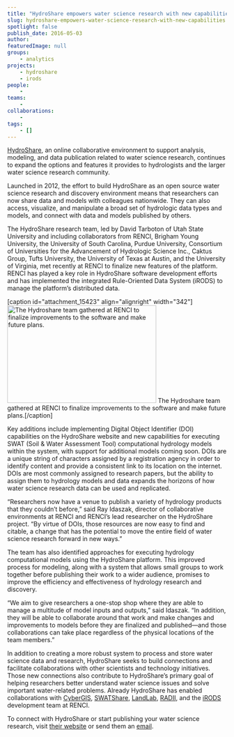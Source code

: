 ```yaml
---
title: "HydroShare empowers water science research with new capabilities"
slug: hydroshare-empowers-water-science-research-with-new-capabilities
spotlight: false
publish_date: 2016-05-03
author: 
featuredImage: null
groups:
    - analytics
projects:
    - hydroshare
    - irods 
people:
    - 
teams: 
    - 
collaborations:
    - 
tags:
    - []
---
```

<a href="https://www.hydroshare.org/" target="_blank">HydroShare</a>, an online collaborative environment to support analysis, modeling, and data publication related to water science research, continues to expand the options and features it provides to hydrologists and the larger water science research community.

Launched in 2012, the effort to build HydroShare as an open source water science research and discovery environment means that researchers can now share data and models with colleagues nationwide. They can also access, visualize, and manipulate a broad set of hydrologic data types and models, and connect with data and models published by others.

<!--more-->

The HydroShare research team, led by David Tarboton of Utah State University and including collaborators from RENCI, Brigham Young University, the University of South Carolina, Purdue University, Consortium of Universities for the Advancement of Hydrologic Science Inc., Caktus Group, Tufts University, the University of Texas at Austin, and the University of Virginia, met recently at RENCI to finalize new features of the platform. RENCI has played a key role in HydroShare software development efforts and has implemented the integrated Rule-Oriented Data System (iRODS) to manage the platform’s distributed data.

[caption id="attachment_15423" align="alignright" width="342"]<a href="http://renci.org/wp-content/uploads/2016/05/group_large.jpg"><img class=" wp-image-15423" src="http://renci.org/wp-content/uploads/2016/05/group_large-1024x670.jpg" alt="The Hydroshare team gathered at RENCI to finalize improvements to the software and make future plans." width="342" height="224" /></a> The Hydroshare team gathered at RENCI to finalize improvements to the software and make future plans.[/caption]

Key additions include implementing Digital Object Identifier (DOI) capabilities on the HydroShare website and new capabilities for executing SWAT (Soil &amp; Water Assessment Tool) computational hydrology models within the system, with support for additional models coming soon. DOIs are a unique string of characters assigned by a registration agency in order to identify content and provide a consistent link to its location on the internet. DOIs are most commonly assigned to research papers, but the ability to assign them to hydrology models and data expands the horizons of how water science research data can be used and replicated.

“Researchers now have a venue to publish a variety of hydrology products that they couldn’t before,” said Ray Idaszak, director of collaborative environments at RENCI and RENCI’s lead researcher on the HydroShare project. “By virtue of DOIs, those resources are now easy to find and citable, a change that has the potential to move the entire field of water science research forward in new ways.”

The team has also identified approaches for executing hydrology computational models using the HydroShare platform. This improved process for modeling, along with a system that allows small groups to work together before publishing their work to a wider audience, promises to improve the efficiency and effectiveness of hydrology research and discovery.

“We aim to give researchers a one-stop shop where they are able to manage a multitude of model inputs and outputs,” said Idaszak. “In addition, they will be able to collaborate around that work and make changes and improvements to models before they are finalized and published—and those collaborations can take place regardless of the physical locations of the team members.”

In addition to creating a more robust system to process and store water science data and research, HydroShare seeks to build connections and facilitate collaborations with other scientists and technology initiatives. Those new connections also contribute to HydroShare’s primary goal of helping researchers better understand water science issues and solve important water-related problems. Already HydroShare has enabled collaborations with <a href="http://cybergis.cigi.uiuc.edu/cyberGISwiki/doku.php" target="_blank">CyberGIS</a>, <a href="https://mygeohub.org/groups/water-hub" target="_blank">SWATShare</a>, <a href="http://landlab.github.io/#/" target="_blank">LandLab</a>, <a href="http://renci.org/radii/" target="_blank">RADII</a>, and the <a href="http://irods.org/" target="_blank">iRODS</a> development team at RENCI.

To connect with HydroShare or start publishing your water science research, visit <a href="https://www.hydroshare.org/" target="_blank">their website</a> or send them an <a href="mailto:support@hydroshare.org" target="_blank">email</a>.
